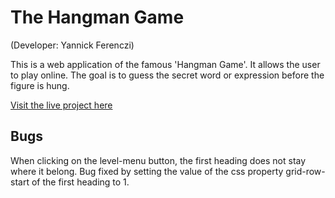 # The Hangman Game

(Developer: Yannick Ferenczi)

This is a web application of the famous 'Hangman Game'. It allows the user to play online. The goal is to guess the secret word or expression before the figure is hung.

[Visit the live project here]()



## Bugs

When clicking on the level-menu button, the first heading does not stay where it belong.
Bug fixed by setting the value of the css property grid-row-start of the first heading to 1.